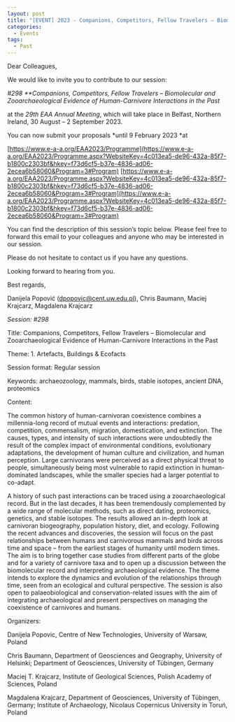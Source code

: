 ```yaml
---
layout: post
title: "[EVENT] 2023 - Companions, Competitors, Fellow Travelers – Biomolecular and Zooarchaeological Evidence of Human-Carnivore Interactions in the Past (EAA Session)"
categories:
  - Events
tags:
  - Past
---
```


Dear Colleagues,

We would like to invite you to contribute to our session:

_#298 \*\*Companions, Competitors, Fellow Travelers – Biomolecular and
Zooarchaeological Evidence of Human-Carnivore Interactions in the Past_

at the _29th EAA Annual Meeting_, which will take place in Belfast,
Northern Ireland, 30 August – 2 September 2023.

You can now submit your proposals *until 9 February 2023 *at

[https://www.e-a-a.org/EAA2023/Programme](https://www.e-a-a.org/EAA2023/Programme.aspx?WebsiteKey=4c013ea5-de96-432a-85f7-b1800c2303bf&hkey=f73d6cf5-b37e-4836-ad06-2ecea6b58060&Program=3#Program)
[https://www.e-a-a.org/EAA2023/Programme.aspx?WebsiteKey=4c013ea5-de96-432a-85f7-b1800c2303bf&hkey=f73d6cf5-b37e-4836-ad06-2ecea6b58060&Program=3#Program](https://www.e-a-a.org/EAA2023/Programme.aspx?WebsiteKey=4c013ea5-de96-432a-85f7-b1800c2303bf&hkey=f73d6cf5-b37e-4836-ad06-2ecea6b58060&Program=3#Program)

You can find the description of this session’s topic below. Please feel
free to forward this email to your colleagues and anyone who may be
interested in our session.

Please do not hesitate to contact us if you have any questions.

Looking forward to hearing from you.

Best regards,

Danijela Popović ([dpopovic@cent.uw.edu.pl](mailto:dpopovic@cent.uw.edu.pl)), Chris Baumann, Maciej Krajcarz, Magdalena Krajcarz

_Session: #298_

Title: Companions, Competitors, Fellow Travelers – Biomolecular and
Zooarchaeological Evidence of Human-Carnivore Interactions in the Past

Theme: 1. Artefacts, Buildings & Ecofacts

Session format: Regular session

Keywords: archaeozoology, mammals, birds, stable isotopes, ancient DNA,
proteomics

Content:

The common history of human-carnivoran coexistence combines a
millennia-long record of mutual events and interactions: predation,
competition, commensalism, migration, domestication, and extinction. The
causes, types, and intensity of such interactions were undoubtedly the
result of the complex impact of environmental conditions, evolutionary
adaptations, the development of human culture and civilization, and human
perception. Large carnivorans were perceived as a direct physical threat to
people, simultaneously being most vulnerable to rapid extinction in
human-dominated landscapes, while the smaller species had a larger
potential to co-adapt.

A history of such past interactions can be traced using a zooarchaeological
record. But in the last decades, it has been tremendously complemented by a
wide range of molecular methods, such as direct dating, proteomics,
genetics, and stable isotopes. The results allowed an in-depth look at
carnivoran biogeography, population history, diet, and ecology. Following
the recent advances and discoveries, the session will focus on the past
relationships between humans and carnivorous mammals and birds across time
and space – from the earliest stages of humanity until modern times. The
aim is to bring together case studies from different parts of the globe and
for a variety of carnivore taxa and to open up a discussion between the
biomolecular record and interpreting archaeological evidence. The theme
intends to explore the dynamics and evolution of the relationships through
time, seen from an ecological and cultural perspective. The session is also
open to palaeobiological and conservation-related issues with the aim of
integrating archaeological and present perspectives on managing the
coexistence of carnivores and humans.

Organizers:

Danijela Popovic, Centre of New Technologies, University of Warsaw, Poland

Chris Baumann, Department of Geosciences and Geography, University of
Helsinki; Department of Geosciences, University of Tübingen, Germany

Maciej T. Krajcarz, Institute of Geological Sciences, Polish Academy of
Sciences, Poland

Magdalena Krajcarz, Department of Geosciences, University of Tübingen,
Germany; Institute of Archaeology, Nicolaus Copernicus University in Toruń,
Poland
